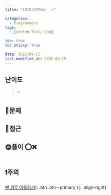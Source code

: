 ```yaml
---
title: "[프로그래머스]  ⭐"

categories:
  - Programmers
tags:
  - [Coding Test, Cpp]

toc: true
toc_sticky: true

date: 2022-09-15
last_modified_at: 2022-09-15
---
```


## 난이도

> ⭐

## 📜문제

## 🔎접근

## 🌞풀이 ⭕❌

```c++

```

## ❗주의

[맨 위로 이동하기](#){: .btn .btn--primary }{: .align-right}
